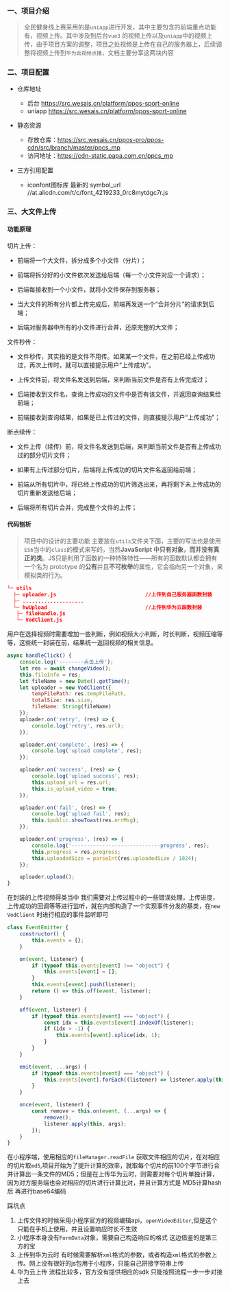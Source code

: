 ### 一、项目介绍

> 全民健身线上赛采用的是`uniapp`进行开发，其中主要包含的前端重点功能有，视频上传。其中涉及到后台`vue3` 的视频上传以及`uniapp`中的视频上传，由于项目方案的调整，项目之处视频是上传在自己的服务器上，后续调整将视频上传到`华为云视频点播`，文档主要分享这两块内容



### 二、项目配置

- 仓库地址   

  - 后台 https://src.wesais.cn/platform/ppos-sport-online
  - uniapp  https://src.wesais.cn/platform/ppos-sport-online

- 静态资源

  - 存放仓库：https://src.wesais.cn/ppos-pro/ppos-cdn/src/branch/master/ppcs_mp
  - 访问地址：https://cdn-static.papa.com.cn/ppcs_mp

- 三方引用配置

  - iconfont图标库 最新的 symbol_url  //at.alicdn.com/t/c/font_4219233_0rc8mytdgc7r.js

    

### 三、大文件上传

#### 功能原理

切片上传：

- 前端将一个大文件，拆分成多个小文件（分片）；

- 前端将拆分好的小文件依次发送给后端（每一个小文件对应一个请求）；

- 后端每接收到一个小文件，就将小文件保存到服务器；

- 当大文件的所有分片都上传完成后，前端再发送一个“合并分片”的请求到后端；

- 后端对服务器中所有的小文件进行合并，还原完整的大文件；


文件秒传：

- 文件秒传，其实指的是文件不用传。如果某一个文件，在之前已经上传成功过，再次上传时，就可以直接提示用户“上传成功”。

- 上传文件前，将文件名发送到后端，来判断当前文件是否有上传完成过；
- 后端接收到文件名，查询上传成功的文件中是否有该文件，并返回查询结果给前端；
- 前端接收到查询结果，如果是已上传过的文件，则直接提示用户“上传成功”；


断点续传：

- 文件上传（续传）前，将文件名发送到后端，来判断当前文件是否有上传成功过的部分切片文件；

- 如果有上传过部分切片，后端将上传成功的切片文件名返回给前端；

- 前端从所有切片中，将已经上传成功的切片筛选出来，再将剩下未上传成功的切片重新发送给后端；

- 后端将所有切片合并，完成整个文件的上传；

  

#### 代码刨析

> 项目中的设计的主要功能  主要放在`utils`文件夹下面，主要的写法也是使用`ES6`当中的`class`的模式来写的，当然**JavaScript 中只有对象，而并没有真正的类**。JS只是利用了函数的一种特殊特性——所有的函数默认都会拥有一个名为 prototype 的**公有**并且**不可枚举**的属性，它会指向另一个对象，来模拟类的行为。
>

```json
└─ utils
  ├─ uploader.js                             //上传到自己服务器函数封装
  ├─ ....................                         
  └─ hwUpload                                //上传到华为云函数封装
   ├─ fileHandle.js
   └─ VodClient.js

```



用户在选择视频时需要增加一些判断，例如视频大小判断，时长判断，视频压缩等等，这些统一封装在前，结果统一返回视频的相关信息。

```js
async handleClick() {
	console.log('--------点击上传');
	let res = await changeVideo();
	this.fileInfo = res;
	let fileName = new Date().getTime();
	let uploader = new VodClient({
		tempFilePath: res.tempFilePath,
		totalSize: res.size,
		fileName: String(fileName)
	});
	uploader.on('retry', (res) => {
		console.log('retry', res.url);
	});

	uploader.on('complete', (res) => {
		console.log('upload complete', res);
	});

	uploader.on('success', (res) => {
		console.log('upload success', res);
		this.upload_url = res.url;
		this.is_upload_video = true;
	});

	uploader.on('fail', (res) => {
		console.log('upload fail', res);
		this.$public.showToast(res.errMsg);
	});

	uploader.on('progress', (res) => {
		console.log('-----------------------------progress', res);
		this.progress = res.progress;
		this.uploadedSize = parseInt(res.uploadedSize / 1024);
	});

	uploader.upload();
}
```

在封装的上传视频得类当中 我们需要对上传过程中的一些错误处理，上传进度，上传成功的回调等等进行监听，就在内部构造了一个实现事件分发的基类，在` new VodClient ` 时进行相应的事件监听即可

```js
class EventEmitter {
	constructor() {
		this.events = {};
	}

	on(event, listener) {
		if (typeof this.events[event] !== "object") {
			this.events[event] = [];
		}
		this.events[event].push(listener);
		return () => this.off(event, listener);
	}

	off(event, listener) {
		if (typeof this.events[event] === "object") {
			const idx = this.events[event].indexOf(listener);
			if (idx > -1) {
				this.events[event].splice(idx, 1);
			}
		}
	}

	emit(event, ...args) {
		if (typeof this.events[event] === "object") {
			this.events[event].forEach((listener) => listener.apply(this, args));
		}
	}

	once(event, listener) {
		const remove = this.on(event, (...args) => {
			remove();
			listener.apply(this, args);
		});
	}
}

```



在小程序端，使用相应的`fileManager.readFile` 获取文件相应的切片，在对相应的切片取`md5`,项目开始为了提升计算的效率，就取每个切片的前100个字节进行合并计算出一条文件的MD5；但是在上传华为云时，则需要对每个切片单独计算，因为对方服务端也会对相应的切片进行计算比对，并且计算方式是  MD5计算hash 后 再进行base64编码



踩坑点

1. 上传文件的时候采用小程序官方的视频编辑api，`openVideoEditor`,但是这个只能在手机上使用，并且设置响应时长不生效
2. 小程序本身没有`FormData`对象，需要自己构造响应的格式  这边借鉴的是第三方的宝
3. 上传到华为云时  有时候需要解析`xml`格式的参数，或者构造`xml`格式的参数上传。网上没有很好的js包用于小程序，只能自己拼接字符串上传
4. 华为云上传 流程比较多，官方没有提供相应的sdk  只能按照流程一步一步对接上去





























